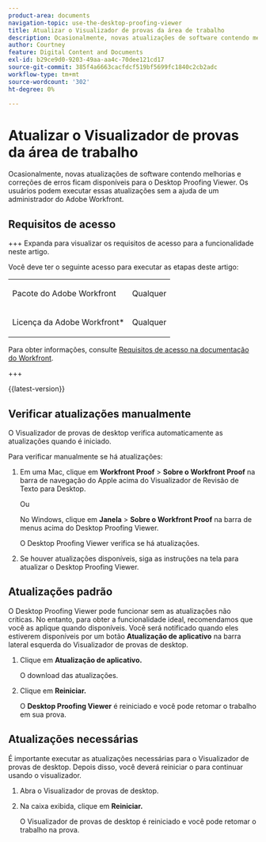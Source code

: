 ```yaml
---
product-area: documents
navigation-topic: use-the-desktop-proofing-viewer
title: Atualizar o Visualizador de provas da área de trabalho
description: Ocasionalmente, novas atualizações de software contendo melhorias e correções de erros ficam disponíveis para o Desktop Proofing Viewer. Os usuários podem executar essas atualizações sem a ajuda de um administrador do Adobe Workfront.
author: Courtney
feature: Digital Content and Documents
exl-id: b29ce9d0-9203-49aa-aa4c-70dee121cd17
source-git-commit: 385f4a6663cacfdcf519bf5699fc1840c2cb2adc
workflow-type: tm+mt
source-wordcount: '302'
ht-degree: 0%

---
```


# Atualizar o Visualizador de provas da área de trabalho

Ocasionalmente, novas atualizações de software contendo melhorias e correções de erros ficam disponíveis para o Desktop Proofing Viewer. Os usuários podem executar essas atualizações sem a ajuda de um administrador do Adobe Workfront.

<!--
>[!IMPORTANT]
>
>Windows users must manually reinstall the Desktop Proofing Viewer to support Chrome version 91. After manually reinstalling, the Desktop Proofing Viewer upgrades to the latest version (2.0.15). Future updates to the Desktop Proofing Viewer will be automatic. For information in reinstalling, see [Install the Desktop Proofing Viewer](../../../review-and-approve-work/proofing/use-the-desktop-proofing-viewer/installing-desktop-proofing-viewer.md). -->

## Requisitos de acesso

+++ Expanda para visualizar os requisitos de acesso para a funcionalidade neste artigo.

Você deve ter o seguinte acesso para executar as etapas deste artigo:

<table style="table-layout:auto"> 
 <col> 
 <col> 
 <tbody> 
  <tr> 
   <td role="rowheader">Pacote do Adobe Workfront</td> 
   <td> <p>Qualquer</p> </td> 
  </tr> 
  <tr> 
   <td role="rowheader">Licença da Adobe Workfront*</td> 
   <td> <p>Qualquer</p> </td> 
  </tr> 
 </tbody> 
</table>

Para obter informações, consulte [Requisitos de acesso na documentação do Workfront](/help/quicksilver/administration-and-setup/add-users/access-levels-and-object-permissions/access-level-requirements-in-documentation.md).

+++

{{latest-version}}

## Verificar atualizações manualmente

O Visualizador de provas de desktop verifica automaticamente as atualizações quando é iniciado. 

Para verificar manualmente se há atualizações:

1. Em uma Mac, clique em **Workfront Proof** > **Sobre o Workfront Proof** na barra de navegação do Apple acima do Visualizador de Revisão de Texto para Desktop. 

   Ou

   No Windows, clique em **Janela** > **Sobre o Workfront Proof** na barra de menus acima do Desktop Proofing Viewer.

   O Desktop Proofing Viewer verifica se há atualizações.

1. Se houver atualizações disponíveis, siga as instruções na tela para atualizar o Desktop Proofing Viewer.

## Atualizações padrão

O Desktop Proofing Viewer pode funcionar sem as atualizações não críticas. No entanto, para obter a funcionalidade ideal, recomendamos que você as aplique quando disponíveis. Você será notificado quando eles estiverem disponíveis por um botão **Atualização de aplicativo** na barra lateral esquerda do Visualizador de provas de desktop.

1. Clique em **Atualização de aplicativo.**

   O download das atualizações.

1. Clique em **Reiniciar.**

   O **Desktop Proofing Viewer** é reiniciado e você pode retomar o trabalho em sua prova.

## Atualizações necessárias

É importante executar as atualizações necessárias para o Visualizador de provas de desktop. Depois disso, você deverá reiniciar o para continuar usando o visualizador.

1. Abra o Visualizador de provas de desktop.
1. Na caixa exibida, clique em **Reiniciar.**

   O Visualizador de provas de desktop é reiniciado e você pode retomar o trabalho na prova. 
